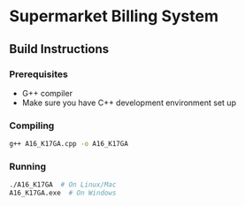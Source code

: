# Supermarket Billing System

## Build Instructions

### Prerequisites
- G++ compiler
- Make sure you have C++ development environment set up

### Compiling
```bash
g++ A16_K17GA.cpp -o A16_K17GA
```

### Running
```bash
./A16_K17GA  # On Linux/Mac
A16_K17GA.exe  # On Windows
```